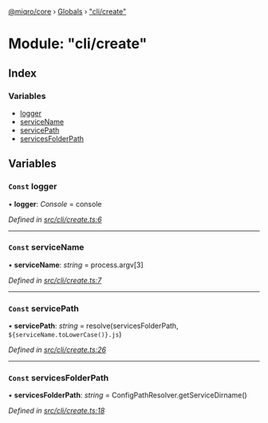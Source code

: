 [@miqro/core](../README.md) › [Globals](../globals.md) › ["cli/create"](_cli_create_.md)

# Module: "cli/create"

## Index

### Variables

* [logger](_cli_create_.md#const-logger)
* [serviceName](_cli_create_.md#const-servicename)
* [servicePath](_cli_create_.md#const-servicepath)
* [servicesFolderPath](_cli_create_.md#const-servicesfolderpath)

## Variables

### `Const` logger

• **logger**: *Console* = console

*Defined in [src/cli/create.ts:6](https://github.com/claukers/miqro-core/blob/4c91395/src/cli/create.ts#L6)*

___

### `Const` serviceName

• **serviceName**: *string* = process.argv[3]

*Defined in [src/cli/create.ts:7](https://github.com/claukers/miqro-core/blob/4c91395/src/cli/create.ts#L7)*

___

### `Const` servicePath

• **servicePath**: *string* = resolve(servicesFolderPath, `${serviceName.toLowerCase()}.js`)

*Defined in [src/cli/create.ts:26](https://github.com/claukers/miqro-core/blob/4c91395/src/cli/create.ts#L26)*

___

### `Const` servicesFolderPath

• **servicesFolderPath**: *string* = ConfigPathResolver.getServiceDirname()

*Defined in [src/cli/create.ts:18](https://github.com/claukers/miqro-core/blob/4c91395/src/cli/create.ts#L18)*
